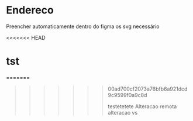 # Endereco
 Preencher automaticamente dentro do figma os svg necessário

<<<<<<< HEAD
# tst
=======

>>>>>>> 00ad700cf2073a76bfb6a921dcd9c9599f0a9c8d
>>>>>>>
>>>>>>> testetetete
Alteracao remota 
alteracao vs